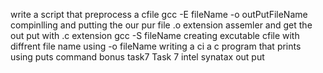 write a script that preprocess a cfile gcc -E fileName -o outPutFileName 
compinlling and putting the our pur file .o extension 
 assemler and get the out put with .c extension gcc -S fileName 
creating excutable cfile with diffrent file name using -o fileName
writing a ci a c program that prints using puts command
bonus task7
Task 7 intel synatax out put
